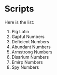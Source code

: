 # Scripts

Here is the list:

1. Pig Latin
2. Gapful Numbers
3. Deficient Numbers
4. Abundant Numbers
5. Armstrong Numbers
6. Disarium Numbers
7. Emirp Numbers
8. Spy Numbers